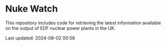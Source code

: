 # Nuke Watch

This repository includes code for retrieving the latest information available on the output of EDF nuclear power plants in the UK.

Last updated: 2024-08-02 00:58